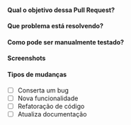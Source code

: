 #### Qual o objetivo dessa Pull Request?
<!--- Descreva suas mudanças em detalhes -->

#### Que problema está resolvendo?
<!-- Marque o número da issue que está resolvendo #<numero_da_issue> -->
<!--- Se não tiver issue, descreva a motivação e contexto dessa mudança -->

#### Como pode ser manualmente testado?

#### Screenshots
<!-- Se aplicável, se não apague essa seção -->

#### Tipos de mudanças
<!-- Marque com x o que se encaixa nas suas mudanças-->

* [ ] Conserta um bug
* [ ] Nova funcionalidade
* [ ] Refatoração de código
* [ ] Atualiza documentação